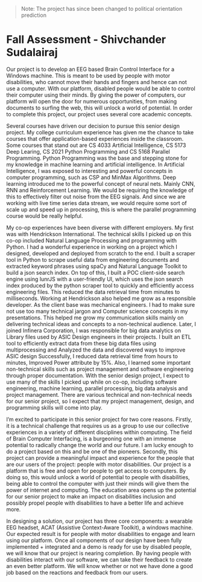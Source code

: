 > Note: The project has since been changed to political orientation prediction


# Fall Assessment - Shivchander Sudalairaj

Our project is to develop an EEG based Brain Control Interface for a Windows machine. 
This is meant to be used by people with motor disabilities, who cannot move their hands and fingers and hence can not use a computer. 
With our platform, disabled people would be able to control their computer using their minds. 
By giving the power of computers, our platform will open the door for numerous opportunities, from making documents to surfing the web, this will unlock a world of potential. 
In order to complete this project, our project uses several core academic concepts.

Several courses have driven our decision to pursue this senior design project. 
My college curriculum experience has given me the chance to take courses that offer application-based experiences inside the classroom. 
Some courses that stand out are CS 4033 Artificial Intelligence, CS 5173 Deep Learing, CS 2021 Python Programming and CS 5168 Parallel Programming. 
Python Programming was the base and stepping stone for my knowledge in machine learning and artificial intelligence. 
In Artificial Intelligence, I was exposed to interesting and powerful concepts in computer programming, such as CSP and MinMax Algorithms. 
Deep learning introduced me to the powerful concept of neural nets. Mainly CNN, RNN and Reinforcement Learning. 
We would be requiring the knowledge of this to effectively filter out noise from the EEG signals. 
And since we are working with live time series data stream, we would require some sort of scale up and speed up in processing, this is where the parallel programming course would be really helpful.
 
My co-op experiences have been diverse with different employers. 
My first was with Hendrickson International. The technical skills I picked up on this co-op included Natural Language Processing and programming with Python. I had a wonderful experience in working on a project which I designed, developed and deployed from scratch to the end. I built a scraper tool in Python to scrape useful data from engineering documents and extracted keyword phrases using spaCy and Natural Language Toolkit to build a json search index. On top of this, I built a POC client-side search engine using lunrJS with a user-friendly UI, which uses the json search index produced by the python scraper tool to quickly and efficiently access engineering files. This reduced the data retrieval time from minutes to milliseconds.
Working at Hendrickson also helped me grow as a responsible developer. As the client base was mechanical engineers. I had to make sure not use too many technical jargon and Computer science concepts in my presentations. This helped me grow my communication skills mainly on delivering technical ideas and concepts to a non-technical audience.
Later, I joined Infinera Corporation, I was responsible for big data analytics on Library files used by ASIC Design engineers in their projects. I built an ETL tool to efficiently extract data from these big data files using multiprocessing and Analyzed the data and discovered ways to improve ASIC design
Successfully, I reduced data retrieval time from hours to minutes, Improved Power attribute by 15%. 
Also, I learned some important non-technical skills such as project management and software engineering through proper documentation. 
With the senior design project, I expect to use many of the skills I picked up while on co-op, including software engineering, machine learning, parallel processing, big data analysis and project management.
There are various technical and non-technical needs for our senior project, so I expect that my project management, design, and programming skills will come into play.

I’m excited to participate in this senior project for two core reasons. 
Firstly, it is a technical challenge that requires us as a group to use our collective experiences in a variety of different disciplines within computing. 
The field of Brain Computer Interfacing, is a burgeoning one with an immense potential to radically change the world and our future. I am lucky enough to do a project based on this and be one of the pioneers.
Secondly, this project can provide a meaningful impact and experience for the people that are our users of the project: people with motor disabilities.
Our project is a platform that is free and open for people to get access to computers.
By doing so, this would unlock a world of potential to people with disabilities, being able to control the computer with just their minds will give them the power of internet and computing.
The education area opens up the potential for our senior project to make an impact on disabilities inclusion and possibly propel people with disabilities to have a better life and achieve more.

In designing a solution, our project has three core components: a wearable EEG headset, ACAT (Assistive Context-Aware Toolkit), a windows machine. 
Our expected result is for people with motor disabilities to engage and learn using our platform. 
Once all components of our design have been fully implemented + integrated and a demo is ready for use by disabled people, we will know that our project is nearing completion. 
By having people with disabilities interact with our software, we can take their feedback to create an even better platform. 
We will know whether or not we have done a good job based on the reactions and feedback from our users.